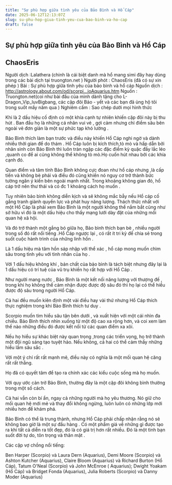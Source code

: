 ```yaml
---
title: "Sự phù hợp giữa tình yêu của Bảo Bình và Hổ Cáp"
date: 2025-06-12T12:13:07Z
slug: su-phu-hop-giua-tinh-yeu-cua-bao-binh-va-ho-cap
draft: false
---
```


## Sự phù hợp giữa tình yêu của Bảo Bình và Hổ Cáp

## ChaosEris

Người dịch :Lalathera (chinh là cái biệt danh mà hổ mang simi đây hay dùng trong các bài dịch tại truongton.net  )
Người phót : ChaosEris (đã có sự xin phép )
Bài : Sự phù hợp giữa tình yêu của bảo bình và hổ cáp
Nguồn dịch : http://astrology.about.com/od/scorpi...ioAquarius.htm
Nguồn : Truongton.net(coi như bài đầu của mình dành tặng cho L-Dragon_Vip_luvBigbang, các cặp đôi Bảo - yết và các bạn đã ủng hộ tôi trong suốt mấy năm qua  )
Nghiêm cấm : Sao chép dưới mọi hình thức 


Khi là 2 dấu hiệu cố định có một khía cạnh tự nhiên khiến cặp đôi này bị thu hút .
Ban đầu họ là những cá nhân vui vẻ , gợi cảm nhưng chỉ điểm sâu bên ngoài vẻ đơn giản là một sự phức tạp khó lường .

Bảo Bình thích làm bạn trước và điều này khiến Hổ Cáp nghi ngờ và dành nhiều thời gian để do thám . Hổ Cáp luôn bị kích thích,tò mò và hấp dẫn bởi nhân sinh còn Bảo Bình thì luôn tràn ngập các đặc điểm kỳ quặc đầy lắc léo ,quanh co để ai cũng không thể không tò mò.Họ cuốn hút nhau bởi các khía cạnh đó.

Quan điểm và tâm tính Bảo Bình không cực đoan như hổ cáp nhưng ,là cấp tiến và không bè phái và điều đó cũng khiến nó nguy cơ trở thành bức tường ngăn ý kiến bên ngoài mạnh nhất. Trong khoảng không gian đó, hổ cáp trở nên thư thái và có đc 1 khoảng cách họ muốn .

Tuy nhiên bảo bình không diễn kịch và sẽ không mắc bẫy nếu Hổ cáp cố gắng tranh giành quyền lực và phát huy năng lượng. Thách thức nhất với một Hổ Cáp là phải xem Bảo Bình là một người không thể nắm bắt cũng như sở hữu vì đó là một dấu hiệu cho thấy mạng lưới dày đặt của những mối quan hệ xã hội.

Và đó trở thành một gắng bó giữa họ, Bảo bình thích bạn bè , nhiều người trong số đó rất nổi tiếng .Hổ Cáp ngược lại , có rất ít tri kỷ để chia sẻ trong suốt cuộc hành trình của những linh hồn . 

Là 1 dấu hiệu mà tâm hồn sáp nhập với thể xác , hổ cáp mong muốn chìm sâu trong tình yêu với tình nhân của họ .

Với 1 dấu hiệu không khí , bản chất của bảo bình là tách biệt nhưng đây lại là 1 dấu hiệu có trí tuệ của vũ trụ khiến họ rất hợp với Hổ Cáp .

Như người mang nước , Bảo Bình là một kết nối năng lượng với thượng đế , trong khi họ không thể cảm nhận được được độ sâu đó thì họ lại có thể hiểu được độ sâu trong người Hổ Cáp.

Cả hai đều muốn kiên định một vài điều hay vài thứ nhưng Hổ Cáp thích thực nghiệm trong khi Bảo Bình thích tư duy .

Scorpio muốn tìm hiểu sâu tận bên dưới , và xuất hiện với một cái nhìn đa chiều. Bảo Bình thích nhìn xuống từ một độ cao xa rộng hơn, và coi xem làm thế nào những điều đó được kết nối từ các quan điểm xa xôi. 

Nếu họ hiểu sự khác biệt này quan trọng ,trong các triển vọng, họ trở thành một đội ngũ sáng tạo tuyệt hảo. Nếu không, cả hai có thể cảm thấy những hiểu lầm sâu sắc .

Với một ý ​​chí rất rất mạnh mẽ, điều này có nghĩa là một mối quan hệ căng rất rất thẳng. 

Họ đã có quyết tâm để tạo ra chính xác các kiểu cuộc sống mà họ muốn. 

Với quy ước cản trở Bảo Bình, thường đây là một cặp đôi không bình thường trong một số cách. 

Cả hai vẫn còn bí ẩn, ngay cả những người mà họ yêu thương. Nó giữ cho mối quan hệ mới mẻ và thay đổi không ngừng, luôn luôn có những lớp mới nhiều hơn để khám phá. 

Bảo Bình có thể là trung thành, nhưng Hổ Cáp phải chấp nhận rằng nó sẽ không bao giờ là một sự đầu hàng . Có một phẩm giá về những gì được tạo ra khi tất cả diễn ra tốt đẹp, đó là có giá trị hơn rất nhiều. Đó là một tình bạn suốt đời tự do, tôn trọng và thân mật .

Các cặp vợ chồng nổi tiếng: 

Ben Harper (Scorpio) và Laura Dern (Aquarius), Demi Moore (Scorpio) và Ashton Kutcher (Aquarius), Claire Bloom (Aquarius) và Richard Burton (Hổ Cáp), Tatum O'Neal (Scorpio) và John McEnroe ( Aquarius); Dwight Yoakam (Hổ Cáp) và Bridget Fonda (Aquarius), Julia Roberts (Scorpio) và Danny Moder (Aquarius)​